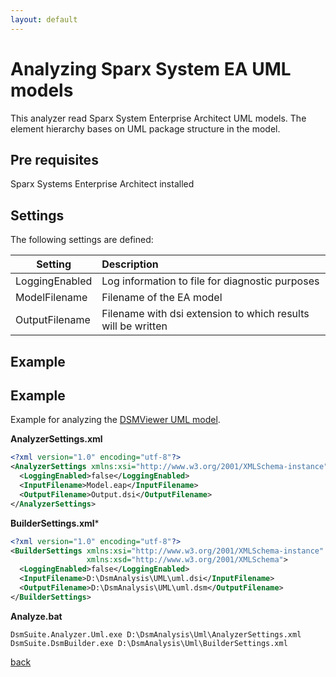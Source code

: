 ```yaml
---
layout: default
---
```

  
# Analyzing Sparx System EA UML models

This analyzer read Sparx System Enterprise Architect UML models. 
The element hierarchy bases on UML package structure in the model.

## Pre requisites
Sparx Systems Enterprise Architect installed

## Settings

The following settings are defined:

| Setting           | Description                                                   | 
| ------------------|:--------------------------------------------------------------|
| LoggingEnabled    | Log information to file for diagnostic purposes               |
| ModelFilename     | Filename of the EA model                                      |
| OutputFilename    | Filename with dsi extension to which results will be written  |

## Example

## Example

Example for analyzing the [DSMViewer UML model](https://github.com/dsmsuite/dsmsuite.github.io\uml_model\DsmViewer.eap).

**AnalyzerSettings.xml**

```xml
<?xml version="1.0" encoding="utf-8"?>
<AnalyzerSettings xmlns:xsi="http://www.w3.org/2001/XMLSchema-instance" xmlns:xsd="http://www.w3.org/2001/XMLSchema">
  <LoggingEnabled>false</LoggingEnabled>
  <InputFilename>Model.eap</InputFilename>
  <OutputFilename>Output.dsi</OutputFilename>
</AnalyzerSettings>
```

**BuilderSettings.xml***

```xml
<?xml version="1.0" encoding="utf-8"?>
<BuilderSettings xmlns:xsi="http://www.w3.org/2001/XMLSchema-instance" 
                 xmlns:xsd="http://www.w3.org/2001/XMLSchema">
  <LoggingEnabled>false</LoggingEnabled>
  <InputFilename>D:\DsmAnalysis\UML\uml.dsi</InputFilename>
  <OutputFilename>D:\DsmAnalysis\UML\uml.dsm</OutputFilename>
</BuilderSettings>
```

**Analyze.bat**

```
DsmSuite.Analyzer.Uml.exe D:\DsmAnalysis\Uml\AnalyzerSettings.xml
DsmSuite.DsmBuilder.exe D:\DsmAnalysis\Uml\BuilderSettings.xml
```

[back](user_guide)

